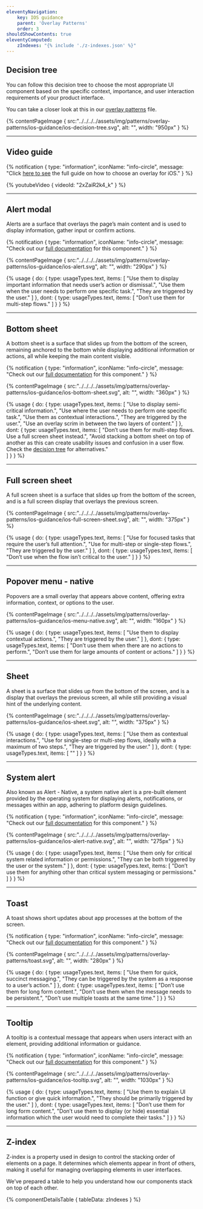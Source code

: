 ```yaml
---
eleventyNavigation:
    key: IOS guidance
    parent: 'Overlay Patterns'
    order: 3
shouldShowContents: true
eleventyComputed:
    zIndexes: "{% include './z-indexes.json' %}"
---
```


## Decision tree

You can follow this decision tree to choose the most appropriate UI component based on the specific context, importance, and user interaction requirements of your product interface.

You can take a closer look at this in our [overlay patterns](https://www.figma.com/design/Rqz8KHogVsGCS4j0nDueNo/branch/OsUnZnAk7zDlRrpFGmYn5O/%5BCore%5D-Patterns-%5BPIE-3%5D?node-id=4069-10559&t=epQdyBRv5LX6UjRC-0) file.

{% contentPageImage {
  src:"../../../../assets/img/patterns/overlay-patterns/ios-guidance/ios-decision-tree.svg",
  alt: "",
  width: "950px"
} %}

---

## Video guide

{% notification {
  type: "information",
  iconName: "info-circle",
  message: "Click [here to see](https://www.youtube.com/watch?v=2xZaiR2k4_k) the full guide on how to choose an overlay for iOS."
} %}

{% youtubeVideo {
  videoId: "2xZaiR2k4_k"
} %}

---

## Alert modal

Alerts are a surface that overlays the page’s main content and is used to display information, gather input or confirm actions.

{% notification {
  type: "information",
  iconName: "info-circle",
  message: "Check out our [full documentation](https://www.figma.com/design/WxPDYsTycTVhPac6nCbbgN/%5BCore%5D-Apps-Component-Documentation-%5BPIE-3%5D?node-id=11866-11978&t=mcgPcbSYnfVk1kQT-0) for this component."
} %}


{% contentPageImage {
  src:"../../../../assets/img/patterns/overlay-patterns/ios-guidance/ios-alert.svg",
  alt: "",
  width: "290px"
} %}

{% usage {
    do: {
        type: usageTypes.text,
        items: [
            "Use them to display important information that needs user’s action or dismissal.",
            "Use them when the user needs to perform one specific task.",
            "They are triggered by the user."
        ]
    },
    dont: {
        type: usageTypes.text,
        items: [
            "Don’t use them for multi-step flows."
        ]
    }
} %}

---

## Bottom sheet 

A bottom sheet is a surface that slides up from the bottom of the screen, remaining anchored to the bottom while displaying additional information or actions, all while keeping the main content visible.

{% notification {
  type: "information",
  iconName: "info-circle",
  message: "Check out our [full documentation](https://www.figma.com/design/WxPDYsTycTVhPac6nCbbgN/%5BCore%5D-Apps-Component-Documentation-%5BPIE-3%5D?node-id=9834-4339&t=gPiifCZUGzJdzw2P-0) for this component."
} %}

{% contentPageImage {
  src:"../../../../assets/img/patterns/overlay-patterns/ios-guidance/ios-bottom-sheet.svg",
  alt: "",
  width: "360px"
} %}

{% usage {
    do: {
        type: usageTypes.text,
        items: [
            "Use to display semi-critical information.",
            "Use where the user needs to perform one specific task.",
            "Use them as contextual interactions.",
            "They are triggered by the user.",
            "Use an overlay scrim in between the two layers of content."
        ]
    },
    dont: {
        type: usageTypes.text,
        items: [
            "Don’t use them for multi-step flows. Use a full screen sheet instead.",
            "Avoid stacking a bottom sheet on top of another as this can create usability issues and confusion in a user flow. Check the [decision tree](https://www.figma.com/design/Rqz8KHogVsGCS4j0nDueNo/branch/OsUnZnAk7zDlRrpFGmYn5O/%5BCore%5D-Patterns-%5BPIE-3%5D?node-id=4069-10559&t=6LSpk2DW2rUZXHWu-0) for alternatives."       
            ]
    }
} %}

---

## Full screen sheet 

A full screen sheet is a surface that slides up from the bottom of the screen, and is a full screen display that overlays the previous screen.  

{% contentPageImage {
  src:"../../../../assets/img/patterns/overlay-patterns/ios-guidance/ios-full-screen-sheet.svg",
  alt: "",
  width: "375px"
} %}

{% usage {
    do: {
        type: usageTypes.text,
        items: [
            "Use for focused tasks that require the user’s full attention.",
            "Use for multi-step or single-step flows.",
            "They are triggered by the user."
        ]
    },
    dont: {
        type: usageTypes.text,
        items: [
            "Don’t use when the flow isn’t critical to the user."
        ]
    }
} %}

---

## Popover menu - native 

Popovers are a small overlay that appears above content, offering extra information, context, or options to the user.

{% contentPageImage {
  src:"../../../../assets/img/patterns/overlay-patterns/ios-guidance/ios-menu-native.svg",
  alt: "",
  width: "160px"
} %}

{% usage {
    do: {
        type: usageTypes.text,
        items: [
            "Use them to display contextual actions.",
            "They are triggered by the user."
        ]
    },
    dont: {
        type: usageTypes.text,
        items: [
            "Don’t use them when there are no actions to perform.",
            "Don’t use them for large amounts of content or actions."
        ]
    }
} %}

---

## Sheet 

A sheet is a surface that slides up from the bottom of the screen, and is a display that overlays the previous screen, all while still providing a visual hint of the underlying content.

{% contentPageImage {
  src:"../../../../assets/img/patterns/overlay-patterns/ios-guidance/ios-sheet.svg",
  alt: "",
  width: "375px"
} %}

{% usage {
    do: {
        type: usageTypes.text,
        items: [
            "Use them as contextual interactions.",
            "Use for single-step or multi-step flows, ideally with a maximum of two steps.",
            "They are triggered by the user."
        ]
    },
    dont: {
        type: usageTypes.text,
        items: [
         ""
        ]
    }
} %}

---

## System alert

Also known as Alert - Native, a system native alert is a pre-built element provided by the operating system for displaying alerts, notifications, or messages within an app, adhering to platform design guidelines.

{% notification {
  type: "information",
  iconName: "info-circle",
  message: "Check out our [full documentation](https://www.figma.com/design/WxPDYsTycTVhPac6nCbbgN/%5BCore%5D-Apps-Component-Documentation-%5BPIE-3%5D?node-id=5692-5002&t=cJVgY2sP0q1ybIah-0) for this component."
} %}

{% contentPageImage {
  src:"../../../../assets/img/patterns/overlay-patterns/ios-guidance/ios-alert-native.svg",
  alt: "",
  width: "275px"
} %}

{% usage {
    do: {
        type: usageTypes.text,
        items: [
            "Use them only for critical system related information or permissions.",
            "They can be both triggered by the user or the system."
        ]
    },
    dont: {
        type: usageTypes.text,
        items: [
         "Don’t use them for anything other than critical system messaging or permissions."
        ]
    }
} %}

---

## Toast

A toast shows short updates about app processes at the bottom of the screen.

{% notification {
  type: "information",
  iconName: "info-circle",
  message: "Check out our [full documentation](https://www.figma.com/design/WxPDYsTycTVhPac6nCbbgN/%5BCore%5D-Apps-Component-Documentation-%5BPIE-3%5D?node-id=5315-5723&t=DpRPWssNnUXzbXv9-0) for this component."
} %}

{% contentPageImage {
  src:"../../../../assets/img/patterns/overlay-patterns/toast.svg",
  alt: "",
  width: "280px"
} %}

{% usage {
    do: {
        type: usageTypes.text,
        items: [
            "Use them for quick, succinct messaging.",
            "They can be triggered by the system as a response to a user’s action."
        ]
    },
    dont: {
        type: usageTypes.text,
        items: [
            "Don’t use them for long form content.",
            "Don’t use them when the message needs to be persistent.",
            "Don’t use multiple toasts at the same time."
        ]
    }
} %}

---

## Tooltip

A tooltip is a contextual message that appears when users interact with an element, providing additional information or guidance.

{% notification {
  type: "information",
  iconName: "info-circle",
  message: "Check out our [full documentation](https://www.figma.com/design/WxPDYsTycTVhPac6nCbbgN/%5BCore%5D-Apps-Component-Documentation-%5BPIE-3%5D?node-id=9315-7173&t=6Ha6Voc5k2s6bmCr-0) for this component."
} %}

{% contentPageImage {
  src:"../../../../assets/img/patterns/overlay-patterns/ios-guidance/ios-tooltip.svg",
  alt: "",
  width: "1030px"
} %}

{% usage {
    do: {
        type: usageTypes.text,
        items: [
            "Use them to explain UI function or give quick information.",
            "They should be primarily triggered by the user."
        ]
    },
    dont: {
        type: usageTypes.text,
        items: [
            "Don’t use them for long form content.",
            "Don’t use them to display (or hide) essential information which the user would need to complete their tasks."
        ]
    }
} %}

---

## Z-index

Z-index is a property used in design to control the stacking order of elements on a page. It determines which elements appear in front of others, making it useful for managing overlapping elements in user interfaces.

We’ve prepared a table to help you understand how our components stack on top of each other.

{% componentDetailsTable {
tableData: zIndexes
} %}

